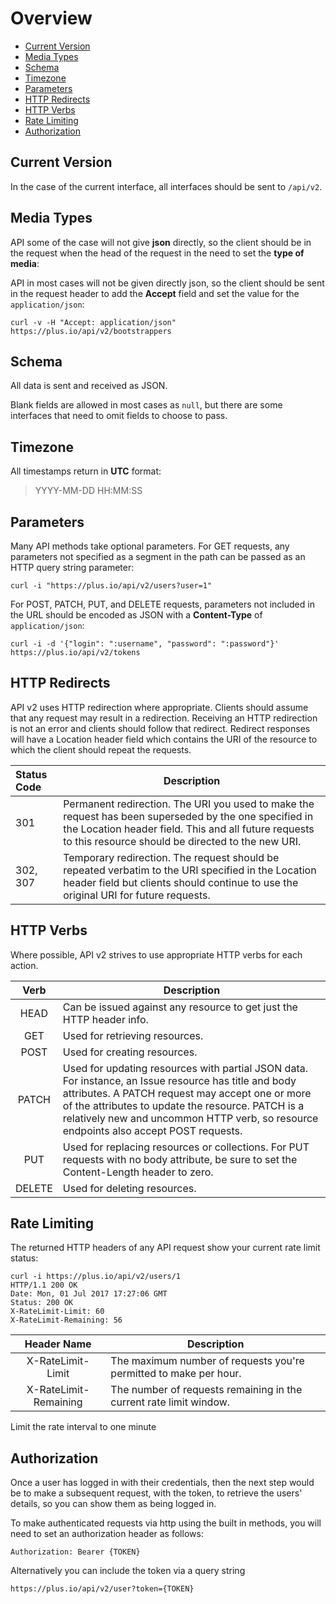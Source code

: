 # Overview

- [Current Version](#current-version)
- [Media Types](media-types)
- [Schema](#schema)
- [Timezone](#timezone)
- [Parameters](#parameters)
- [HTTP Redirects](#http-redirects)
- [HTTP Verbs](#http-verbs)
- [Rate Limiting](#rate-limiting)
- [Authorization](#authorization)

## Current Version

In the case of the current interface, all interfaces should be sent to `/api/v2`.

## Media Types

API some of the case will not give **json** directly, so the client should be in the request when the head of the request in the need to set the **type of media**:

API in most cases will not be given directly json, so the client should be sent in the request header to add the **Accept** field and set the value for the `application/json`:

```shell
curl -v -H "Accept: application/json" https://plus.io/api/v2/bootstrappers
```

## Schema

All data is sent and received as JSON.

Blank fields are allowed in most cases as `null`, but there are some interfaces that need to omit fields to choose to pass.

## Timezone

All timestamps return in **UTC** format:

> YYYY-MM-DD HH:MM:SS

## Parameters

Many API methods take optional parameters. For GET requests, any parameters not specified as a segment in the path can be passed as an HTTP query string parameter:

```shell
curl -i "https://plus.io/api/v2/users?user=1"
```

For POST, PATCH, PUT, and DELETE requests, parameters not included in the URL should be encoded as JSON with a **Content-Type** of `application/json`:

```shell
curl -i -d '{"login": ":username", "password": ":password"}' https://plus.io/api/v2/tokens
```

## HTTP Redirects

API v2 uses HTTP redirection where appropriate. Clients should assume that any request may result in a redirection. Receiving an HTTP redirection is not an error and clients should follow that redirect. Redirect responses will have a Location header field which contains the URI of the resource to which the client should repeat the requests.

| Status Code | Description |
|:----|----|
| 301 | Permanent redirection. The URI you used to make the request has been superseded by the one specified in the Location header field. This and all future requests to this resource should be directed to the new URI. |
| 302, 307 | Temporary redirection. The request should be repeated verbatim to the URI specified in the Location header field but clients should continue to use the original URI for future requests. |

## HTTP Verbs

Where possible, API v2 strives to use appropriate HTTP verbs for each action.

| Verb | Description |
|:----:|----|
| HEAD | Can be issued against any resource to get just the HTTP header info. |
| GET | Used for retrieving resources. |
| POST | Used for creating resources. |
| PATCH | Used for updating resources with partial JSON data. For instance, an Issue resource has title and body attributes. A PATCH request may accept one or more of the attributes to update the resource. PATCH is a relatively new and uncommon HTTP verb, so resource endpoints also accept POST requests. |
| PUT | Used for replacing resources or collections. For PUT requests with no body attribute, be sure to set the Content-Length header to zero. |
| DELETE | Used for deleting resources. |

## Rate Limiting

The returned HTTP headers of any API request show your current rate limit status:

```shell
curl -i https://plus.io/api/v2/users/1
HTTP/1.1 200 OK
Date: Mon, 01 Jul 2017 17:27:06 GMT
Status: 200 OK
X-RateLimit-Limit: 60
X-RateLimit-Remaining: 56
```

| Header Name | Description |
|:----:|----|
| X-RateLimit-Limit | The maximum number of requests you're permitted to make per hour. |
| X-RateLimit-Remaining | The number of requests remaining in the current rate limit window. |

Limit the rate interval to one minute

## Authorization

Once a user has logged in with their credentials, then the next step would be to make a subsequent request, with the token, to retrieve the users' details, so you can show them as being logged in.

To make authenticated requests via http using the built in methods, you will need to set an authorization header as follows:

```
Authorization: Bearer {TOKEN}
```

Alternatively you can include the token via a query string

```
https://plus.io/api/v2/user?token={TOKEN}
```